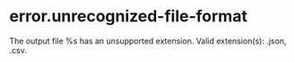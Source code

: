 # error.unrecognized-file-format

The output file %s has an unsupported extension. Valid extension(s): .json, .csv.
